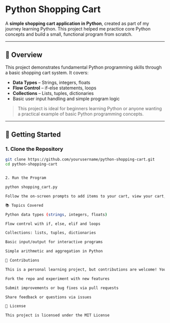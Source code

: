 # Python Shopping Cart

A **simple shopping cart application in Python**, created as part of my journey learning Python. This project helped me practice core Python concepts and build a small, functional program from scratch.

---

## 🚀 Overview

This project demonstrates fundamental Python programming skills through a basic shopping cart system. It covers:

- **Data Types** – Strings, integers, floats  
- **Flow Control** – if-else statements, loops  
- **Collections** – Lists, tuples, dictionaries  
- Basic user input handling and simple program logic  

> This project is ideal for beginners learning Python or anyone wanting a practical example of basic Python programming concepts.

---

## 🧪 Getting Started

### 1. Clone the Repository
```bash
git clone https://github.com/yourusername/python-shopping-cart.git
cd python-shopping-cart


2. Run the Program

python shopping_cart.py

Follow the on-screen prompts to add items to your cart, view your cart, and check out.

📚 Topics Covered

Python data types (strings, integers, floats)

Flow control with if, else, elif and loops

Collections: lists, tuples, dictionaries

Basic input/output for interactive programs

Simple arithmetic and aggregation in Python

🤝 Contributions

This is a personal learning project, but contributions are welcome! You can:

Fork the repo and experiment with new features

Submit improvements or bug fixes via pull requests

Share feedback or questions via issues

📜 License

This project is licensed under the MIT License
